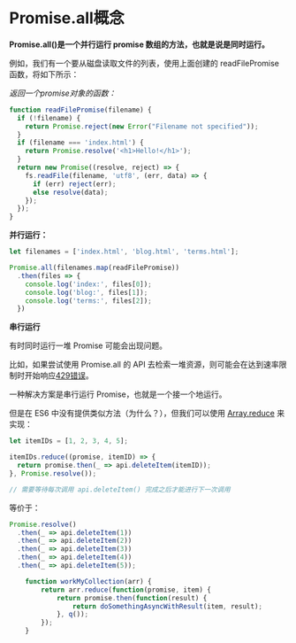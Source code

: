 # Promise.all概念

**Promise.all()是一个并行运行 promise 数组的方法，也就是说是同时运行。**

例如，我们有一个要从磁盘读取文件的列表，使用上面创建的 readFilePromise 函数，将如下所示：

*返回一个promise对象的函数：*

~~~js
function readFilePromise(filename) {
  if (!filename) {
    return Promise.reject(new Error("Filename not specified"));
  }
  if (filename === 'index.html') {
    return Promise.resolve('<h1>Hello!</h1>');
  }
  return new Promise((resolve, reject) => {
    fs.readFile(filename, 'utf8', (err, data) => {
      if (err) reject(err);
      else resolve(data);
    });
  });
}
~~~

**并行运行：**

~~~js
let filenames = ['index.html', 'blog.html', 'terms.html'];

Promise.all(filenames.map(readFilePromise))
  .then(files => {
    console.log('index:', files[0]);
    console.log('blog:', files[1]);
    console.log('terms:', files[2]);
  })
~~~

**串行运行**

有时同时运行一堆 Promise 可能会出现问题。

比如，如果尝试使用 Promise.all 的 API 去检索一堆资源，则可能会在达到速率限制时开始响应[429错误](https://link.zhihu.com/?target=https%3A//httpstatuses.com/429)。

一种解决方案是串行运行 Promise，也就是一个接一个地运行。

但是在 ES6 中没有提供类似方法（为什么？），但我们可以使用 [Array.reduce](https://link.zhihu.com/?target=https%3A//developer.mozilla.org/en-US/docs/Web/JavaScript/Reference/Global_Objects/Array/Reduce%3Fv%3Db) 来实现：

```js
let itemIDs = [1, 2, 3, 4, 5];

itemIDs.reduce((promise, itemID) => {
  return promise.then(_ => api.deleteItem(itemID));
}, Promise.resolve());

// 需要等待每次调用 api.deleteItem() 完成之后才能进行下一次调用
```

等价于：

~~~js
Promise.resolve()
  .then(_ => api.deleteItem(1))
  .then(_ => api.deleteItem(2))
  .then(_ => api.deleteItem(3))
  .then(_ => api.deleteItem(4))
  .then(_ => api.deleteItem(5));
~~~





~~~js
    function workMyCollection(arr) {
        return arr.reduce(function(promise, item) {
            return promise.then(function(result) {
                return doSomethingAsyncWithResult(item, result);
            }, q());
        });
    }
~~~









